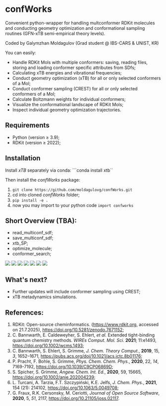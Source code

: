 # confWorks

Convenient python-wrapper for handling multconformer RDKit molecules and conducting geometry optimization and conformational sampling routines (GFN-xTB semi-empirical theory levels).

Coded by Galymzhan Moldagulov (Grad student @ IBS-CARS & UNIST, KR)

You can easily:
- Handle RDKit Mols with multiple conformers: saving, reading files, storing and loading conformer specific attributes from SDfs;
- Calculating xTB energies and vibrational frequencies;
- Conduct geometry optimization (xTB) for all or only selected conformers of a Mol;
- Conduct conformer sampling (CREST) for all or only selected conformers of a Mol;
- Calculate Boltzmann weights for individual conformers;
- Visualize the conformational landscape of RDKit Mols;
- Inspect individual geometry optimization trajectories.

## Requirements
- Python (version ≥ 3.9);
- RDKit (version ≥ 2022);

## Installation

Install *xTB* separately via conda:
```conda install xtb``

Then install the *confWorks* package:
1. ```git clone https://github.com/moldagulovg/confWorks.git```
2. cd into cloned *confWorks* folder;
3. ```pip install -e .```
4. now you may import to your python code ```import confworks```



## Short Overview (TBA):
- read_multiconf_sdf;
- save_multiconf_sdf;
- xtb_SP;
- optimize_molecule;
- conformer_search;

![](https://moldagulovg.github.io/confWorks/docs/assets/quinine_2D.jpg)
![](https://moldagulovg.github.io/confWorks/docs/assets/quinine_3D.jpg)
![](https://moldagulovg.github.io/confWorks/docs/assets/quinine_3D_ensemble.jpg)
![](https://moldagulovg.github.io/confWorks/docs/assets/rmsd_matrix.jpg)
![](https://moldagulovg.github.io/confWorks/docs/assets/rmsd_hist.jpg)
![](https://moldagulovg.github.io/confWorks/docs/assets/conf_space_tsne.jpg)
![](https://moldagulovg.github.io/confWorks/docs/assets/conf_space_energy_landscape.jpg)

## What's next?
- Further updates will include conformer sampling using CREST;
- xTB metadynamics simulations.


## References:
1. RDKit: Open-source cheminformatics. (https://www.rdkit.org, accessed on 21.7.2025), https://doi.org/10.5281/zenodo.7671152;
2. C. Bannwarth, E. Caldeweyher, S. Ehlert, *et al.* Extended tight-binding quantum chemistry methods. *WIREs Comput. Mol. Sci.* **2021**; 11:e1493, https://doi.org/10.1002/wcms.1493;
3. C. Bannwarth, S. Ehlert, S. Grimme, *J. Chem. Theory Comput.*, **2019**, 15, *3*, 1652–1671, https://pubs.acs.org/doi/10.1021/acs.jctc.8b01176;
4. P. Pracht, F. Bohle, S. Grimme, *Phys. Chem. Chem. Phys.*, **2020**, 22, *14*, 7169-7192, https://doi.org/10.1039/C9CP06869D;
5. S. Spicher, S. Grimme, *Angew. Chem. Int. Ed.*, **2020**, 59, 15665, https://doi.org/10.1002/anie.202004239;
6. L. Turcani, A. Tarzia, F.T. Szczypiński, K.E. Jelfs, *J. Chem. Phys.*, **2021**, 154 (21): 214102, https://doi.org/10.1063/5.0049708;
7. G. Fraux, R.K. Cersonsky, M. Ceriotti, *Journal of Open Source Software*, **2020**, 5, *51*, 2117, https://doi.org/10.21105/joss.02117.

